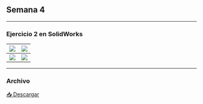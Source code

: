 ## Semana 4

---
### Ejercicio 2 en SolidWorks

| ![](https://anapaumen168.github.io/miportafolio_mecatronica/Proyecto_de_Ingenier%C3%ADa/imagenes/vistageneral1.2.png) | ![](https://anapaumen168.github.io/miportafolio_mecatronica/Proyecto_de_Ingenier%C3%ADa/imagenes/vistageneral.2.png) |
|---------------------------|--------------------------|
| ![](https://anapaumen168.github.io/miportafolio_mecatronica/Proyecto_de_Ingenier%C3%ADa/imagenes/vistafrontalbotella.png) | ![](https://anapaumen168.github.io/miportafolio_mecatronica/Proyecto_de_Ingenier%C3%ADa/imagenes/vistadesdearriba.2.png) |

---

### Archivo

<p><a href="https://anapaumen168.github.io/miportafolio_mecatronica/Proyecto_de_Ingenier%C3%ADa/imagenes/pieza%20de%20proyectos%201.SLDPRT" target="_blank">📥 Descargar </a></p>